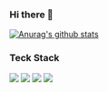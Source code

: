### Hi there 👋
[![Anurag's github stats](https://github-readme-stats.vercel.app/api?username=choice91)](https://github.com/anuraghazra/github-readme-stats)<br />
<!-- [![Top Langs](https://github-readme-stats.vercel.app/api/top-langs/?username=choice91&langs_count=8)](https://github.com/anuraghazra/github-readme-stats)<br /> -->
<!-- [![Top Langs](https://github-readme-stats.vercel.app/api/top-langs/?username=choice91&layout=compact)](https://github.com/anuraghazra/github-readme-stats) -->

<!--
**choice91/choice91** is a ✨ _special_ ✨ repository because its `README.md` (this file) appears on your GitHub profile.

Here are some ideas to get you started:

- 🔭 I’m currently working on ...
- 🌱 I’m currently learning ...
- 👯 I’m looking to collaborate on ...
- 🤔 I’m looking for help with ...
- 💬 Ask me about ...
- 📫 How to reach me: ...
- 😄 Pronouns: ...
- ⚡ Fun fact: ...
-->

### Teck Stack
<img src="https://img.shields.io/badge/JavaScript-F7DF1E?style=flat-square&logo=JavaScript&logoColor=black"/></a>
<img src="https://img.shields.io/badge/NodeJS-339933?style=flat-square&logo=Node.js&logoColor=white"/></a>
<img src="https://img.shields.io/badge/MongoDB-47A248?style=flat-square&logo=MongoDB&logoColor=white"/></a>
<img src="https://img.shields.io/badge/MySQL-4479A1?style=flat-square&logo=MySQL&logoColor=white"/></a>
